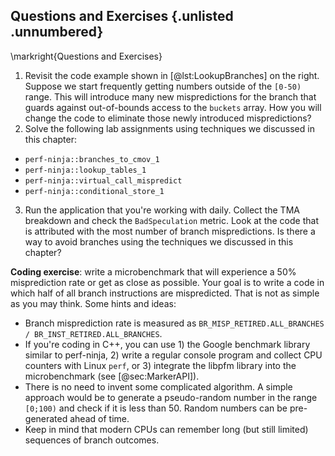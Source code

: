 ## Questions and Exercises {.unlisted .unnumbered}

\markright{Questions and Exercises}

1. Revisit the code example shown in [@lst:LookupBranches] on the right. Suppose we start frequently getting numbers outside of the `[0-50)` range. This will introduce many new mispredictions for the branch that guards against out-of-bounds access to the `buckets` array. How you will change the code to eliminate those newly introduced mispredictions?
2. Solve the following lab assignments using techniques we discussed in this chapter:
- `perf-ninja::branches_to_cmov_1`
- `perf-ninja::lookup_tables_1`
- `perf-ninja::virtual_call_mispredict`
- `perf-ninja::conditional_store_1`
3. Run the application that you're working with daily. Collect the TMA breakdown and check the `BadSpeculation` metric. Look at the code that is attributed with the most number of branch mispredictions. Is there a way to avoid branches using the techniques we discussed in this chapter?

**Coding exercise**: write a microbenchmark that will experience a 50% misprediction rate or get as close as possible. Your goal is to write a code in which half of all branch instructions are mispredicted. That is not as simple as you may think. Some hints and ideas:

* Branch misprediction rate is measured as `BR_MISP_RETIRED.ALL_BRANCHES / BR_INST_RETIRED.ALL_BRANCHES`.
* If you're coding in C++, you can use 1) the Google benchmark library similar to perf-ninja, 2) write a regular console program and collect CPU counters with Linux `perf`, or 3) integrate the libpfm library into the microbenchmark (see [@sec:MarkerAPI]).
* There is no need to invent some complicated algorithm. A simple approach would be to generate a pseudo-random number in the range `[0;100)` and check if it is less than 50. Random numbers can be pre-generated ahead of time.
* Keep in mind that modern CPUs can remember long (but still limited) sequences of branch outcomes.

